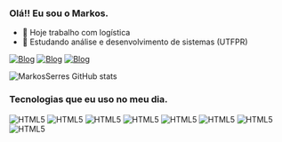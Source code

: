 ### Olá!! Eu sou o Markos.

- 🔭 Hoje trabalho com logística
- 🌱 Estudando análise e desenvolvimento de sistemas (UTFPR)

[![Blog](https://img.shields.io/badge/-Behance-blue?style=for-the-badge&logo=behance&logoColor=white)](https://www.behance.net/markosserres)
[![Blog](https://img.shields.io/badge/Instagram-E4405F?style=for-the-badge&logo=instagram&logoColor=white)](https://www.instagram.com/markosserres/)
[![Blog](https://img.shields.io/badge/LinkedIn-0077B5?style=for-the-badge&logo=linkedin&logoColor=white)](https://br.linkedin.com/in/markos-christopher-serres-almeida-9b564b22b?original_referer=https%3A%2F%2Fwww.linkedin.com%2F)

![MarkosSerres GitHub stats](https://github-readme-stats.vercel.app/api?username=MarkosSerres&show_icons=true&theme=tokyonight)

### Tecnologias que eu uso no meu dia.
<div style="display: inline_block">
  <img align="center" alt="HTML5" src="https://img.shields.io/badge/HTML-239120?style=for-the-badge&logo=html5&logoColor=white" />
  <img align="center" alt="HTML5" src="https://img.shields.io/badge/Python-3776AB?style=for-the-badge&logo=python&logoColor=white" />
  <img align="center" alt="HTML5" src="https://img.shields.io/badge/CSS-239120?&style=for-the-badge&logo=css3&logoColor=white" />
  <img align="center" alt="HTML5" src="https://img.shields.io/badge/C-00599C?style=for-the-badge&logo=c&logoColor=white" />
  <img align="center" alt="HTML5" src="https://img.shields.io/badge/Microsoft_Office-D83B01?style=for-the-badge&logo=microsoft-office&logoColor=white" />
  <img align="center" alt="HTML5" src="https://img.shields.io/badge/MySQL-005C84?style=for-the-badge&logo=mysql&logoColor=white" />
  <img align="center" alt="HTML5" src="https://img.shields.io/badge/Adobe%20Photoshop-31A8FF?style=for-the-badge&logo=Adobe%20Photoshop&logoColor=black" />
  <img align="center" alt="HTML5" src="https://img.shields.io/badge/PowerBI-F2C811?style=for-the-badge&logo=Power%20BI&logoColor=white" />
</div>
